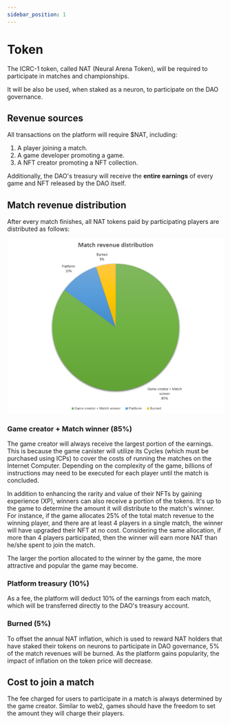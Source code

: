 ```yaml
---
sidebar_position: 1
---
```


# Token

The ICRC-1 token, called NAT (Neural Arena Token), will be required to participate in matches and championships.

It will be also be used, when staked as a neuron, to participate on the DAO governance.

## Revenue sources

All transactions on the platform will require $NAT, including:

1. A player joining a match.
2. A game developer promoting a game.
3. A NFT creator promoting a NFT collection.

Additionally, the DAO's treasury will receive the **entire earnings** of every game and NFT released by the DAO itself.

## Match revenue distribution

After every match finishes, all NAT tokens paid by participating players are distributed as follows:

![match renevue distribution](./img/match-rev-distro.png)

### Game creator + Match winner (85%)
The game creator will always receive the largest portion of the earnings. This is because the game canister will utilize its Cycles (which must be purchased using ICPs) to cover the costs of running the matches on the Internet Computer. Depending on the complexity of the game, billions of instructions may need to be executed for each player until the match is concluded.  

In addition to enhancing the rarity and value of their NFTs by gaining experience (XP), winners can also receive a portion of the tokens. It's up to the game to determine the amount it will distribute to the match's winner. For instance, if the game allocates 25% of the total match revenue to the winning player, and there are at least 4 players in a single match, the winner will have upgraded their NFT at no cost. Considering the same allocation, if more than 4 players participated, then the winner will earn more NAT than he/she spent to join the match.

The larger the portion allocated to the winner by the game, the more attractive and popular the game may become.

### Platform treasury (10%)
As a fee, the platform will deduct 10% of the earnings from each match, which will be transferred directly to the DAO's treasury account.

### Burned (5%)  
To offset the annual NAT inflation, which is used to reward NAT holders that have staked their tokens on neurons to participate in DAO governance, 5% of the match revenues will be burned. As the platform gains popularity, the impact of inflation on the token price will decrease.

## Cost to join a match
The fee charged for users to participate in a match is always determined by the game creator. Similar to web2, games should have the freedom to set the amount they will charge their players.
